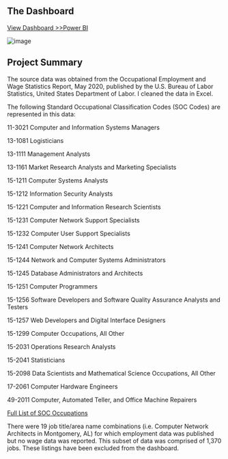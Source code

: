 ## The Dashboard
[View Dashboard >>Power BI](https://drive.google.com/file/d/1E0qLQY0e7MlpLo2ffkSTKbySAuUzKXMK/view?usp=share_link)

![image](https://user-images.githubusercontent.com/75639491/124824831-80fa9300-df38-11eb-8eef-cf00751b6c8e.png)

## Project Summary

The source data was obtained from the Occupational Employment and Wage Statistics Report, May 2020, published by the U.S. Bureau of Labor Statistics, 
United States Department of Labor. I cleaned the data in Excel. 

The following Standard Occupational Classification Codes (SOC Codes) are represented in this data: 


11-3021 Computer and Information Systems Managers

13-1081  Logisticians

13-1111  Management Analysts

13-1161  Market Research Analysts and Marketing Specialists

15-1211  Computer Systems Analysts

15-1212  Information Security Analysts

15-1221  Computer and Information Research Scientists

15-1231  Computer Network Support Specialists

15-1232  Computer User Support Specialists

15-1241  Computer Network Architects

15-1244  Network and Computer Systems Administrators

15-1245  Database Administrators and Architects

15-1251  Computer Programmers

15-1256  Software Developers and Software Quality Assurance Analysts and Testers

15-1257  Web Developers and Digital Interface Designers

15-1299  Computer Occupations, All Other

15-2031  Operations Research Analysts

15-2041  Statisticians

15-2098  Data Scientists and Mathematical Science Occupations, All Other

17-2061  Computer Hardware Engineers

49-2011  Computer, Automated Teller, and Office Machine Repairers


[Full List of SOC Occupations](https://www.bls.gov/oes/current/oes_stru.htm)

There were 19 job title/area name combinations (i.e. Computer Network Architects in Montgomery, AL)  for which employment data was published but no wage data was reported. This subset of data was comprised of 1,370 jobs.
These listings have been excluded from the dashboard. 


